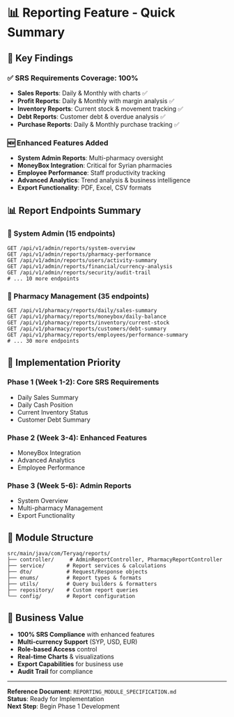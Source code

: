 # 📊 Reporting Feature - Quick Summary

## 🎯 **Key Findings**

### **✅ SRS Requirements Coverage: 100%**
- **Sales Reports**: Daily & Monthly with charts ✅
- **Profit Reports**: Daily & Monthly with margin analysis ✅
- **Inventory Reports**: Current stock & movement tracking ✅
- **Debt Reports**: Customer debt & overdue analysis ✅
- **Purchase Reports**: Daily & Monthly purchase tracking ✅

### **🆕 Enhanced Features Added**
- **System Admin Reports**: Multi-pharmacy oversight
- **MoneyBox Integration**: Critical for Syrian pharmacies
- **Employee Performance**: Staff productivity tracking
- **Advanced Analytics**: Trend analysis & business intelligence
- **Export Functionality**: PDF, Excel, CSV formats

## 📊 **Report Endpoints Summary**

### **🏢 System Admin (15 endpoints)**
```http
GET /api/v1/admin/reports/system-overview
GET /api/v1/admin/reports/pharmacy-performance
GET /api/v1/admin/reports/users/activity-summary
GET /api/v1/admin/reports/financial/currency-analysis
GET /api/v1/admin/reports/security/audit-trail
# ... 10 more endpoints
```

### **🏥 Pharmacy Management (35 endpoints)**
```http
GET /api/v1/pharmacy/reports/daily/sales-summary
GET /api/v1/pharmacy/reports/moneybox/daily-balance
GET /api/v1/pharmacy/reports/inventory/current-stock
GET /api/v1/pharmacy/reports/customers/debt-summary
GET /api/v1/pharmacy/reports/employees/performance-summary
# ... 30 more endpoints
```

## 🚀 **Implementation Priority**

### **Phase 1 (Week 1-2): Core SRS Requirements**
- Daily Sales Summary
- Daily Cash Position
- Current Inventory Status
- Customer Debt Summary

### **Phase 2 (Week 3-4): Enhanced Features**
- MoneyBox Integration
- Advanced Analytics
- Employee Performance

### **Phase 3 (Week 5-6): Admin Reports**
- System Overview
- Multi-pharmacy Management
- Export Functionality

## 📁 **Module Structure**
```
src/main/java/com/Teryaq/reports/
├── controller/     # AdminReportController, PharmacyReportController
├── service/       # Report services & calculations
├── dto/           # Request/Response objects
├── enums/         # Report types & formats
├── utils/         # Query builders & formatters
├── repository/    # Custom report queries
└── config/        # Report configuration
```

## 🎉 **Business Value**
- **100% SRS Compliance** with enhanced features
- **Multi-currency Support** (SYP, USD, EUR)
- **Role-based Access** control
- **Real-time Charts** & visualizations
- **Export Capabilities** for business use
- **Audit Trail** for compliance

---

**Reference Document**: `REPORTING_MODULE_SPECIFICATION.md`  
**Status**: Ready for Implementation  
**Next Step**: Begin Phase 1 Development
